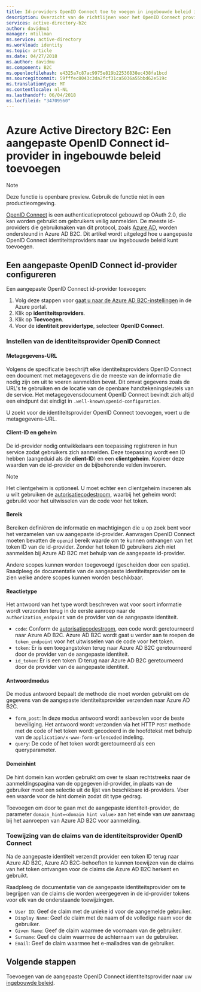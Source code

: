 ```yaml
---
title: Id-providers OpenID Connect toe te voegen in ingebouwde beleid in Azure Active Directory B2C | Microsoft Docs
description: Overzicht van de richtlijnen voor het OpenID Connect providers toevoegen in de ingebouwde beleidsregels in Azure AD B2C.
services: active-directory-b2c
author: davidmu1
manager: mtillman
ms.service: active-directory
ms.workload: identity
ms.topic: article
ms.date: 04/27/2018
ms.author: davidmu
ms.component: B2C
ms.openlocfilehash: e4325a7c87ac9975e819b22536838ec438fa1bcd
ms.sourcegitcommit: 59fffec8043c3da2fcf31ca5036a55bbd62e519c
ms.translationtype: MT
ms.contentlocale: nl-NL
ms.lasthandoff: 06/04/2018
ms.locfileid: "34709560"
---
```

# <a name="azure-active-directory-b2c-add-a-custom-openid-connect-identity-provider-in-built-in-policies"></a>Azure Active Directory B2C: Een aangepaste OpenID Connect id-provider in ingebouwde beleid toevoegen

>[!NOTE]
> Deze functie is openbare preview. Gebruik de functie niet in een productieomgeving.

[OpenID Connect](http://openid.net/specs/openid-connect-core-1_0.html) is een authenticatieprotocol gebouwd op OAuth 2.0, die kan worden gebruikt om gebruikers veilig aanmelden. De meeste id-providers die gebruikmaken van dit protocol, zoals [Azure AD](active-directory-b2c-setup-oidc-azure-active-directory.md), worden ondersteund in Azure AD B2C. Dit artikel wordt uitgelegd hoe u aangepaste OpenID Connect identiteitsproviders naar uw ingebouwde beleid kunt toevoegen.

## <a name="configuring-a-custom-openid-connect-identity-provider"></a>Een aangepaste OpenID Connect id-provider configureren

Een aangepaste OpenID Connect id-provider toevoegen:

1. Volg deze stappen voor [gaat u naar de Azure AD B2C-instellingen](active-directory-b2c-app-registration.md#navigate-to-b2c-settings) in de Azure portal.
1. Klik op **identiteitsproviders**.
1. Klik op **Toevoegen**.
1. Voor de **identiteit providertype**, selecteer **OpenID Connect**.

### <a name="setting-up-the-openid-connect-identity-provider"></a>Instellen van de identiteitsprovider OpenID Connect

#### <a name="metadata-url"></a>Metagegevens-URL

Volgens de specificatie beschrijft elke identiteitsproviders OpenID Connect een document met metagegevens die de meeste van de informatie die nodig zijn om uit te voeren aanmelden bevat. Dit omvat gegevens zoals de URL's te gebruiken en de locatie van de openbare handtekeningsleutels van de service. Het metagegevensdocument OpenID Connect bevindt zich altijd een eindpunt dat eindigt in `.well-known\openid-configuration`.

U zoekt voor de identiteitsprovider OpenID Connect toevoegen, voert u de metagegevens-URL.

#### <a name="client-id-and-secret"></a>Client-ID en geheim

De id-provider nodig ontwikkelaars een toepassing registreren in hun service zodat gebruikers zich aanmelden. Deze toepassing wordt een ID hebben (aangeduid als de **client-ID**) en een **clientgeheim**. Kopieer deze waarden van de id-provider en de bijbehorende velden invoeren.

> [!NOTE]
> Het clientgeheim is optioneel. U moet echter een clientgeheim invoeren als u wilt gebruiken de [autorisatiecodestroom](http://openid.net/specs/openid-connect-core-1_0.html#CodeFlowAuth), waarbij het geheim wordt gebruikt voor het uitwisselen van de code voor het token.

#### <a name="scope"></a>Bereik

Bereiken definiëren de informatie en machtigingen die u op zoek bent voor het verzamelen van uw aangepaste id-provider. Aanvragen OpenID Connect moeten bevatten de `openid` bereik waarde om te kunnen ontvangen van het token ID van de id-provider. Zonder het token ID gebruikers zich niet aanmelden bij Azure AD B2C met behulp van de aangepaste id-provider.

Andere scopes kunnen worden toegevoegd (gescheiden door een spatie). Raadpleeg de documentatie van de aangepaste identiteitsprovider om te zien welke andere scopes kunnen worden beschikbaar.

#### <a name="response-type"></a>Reactietype

Het antwoord van het type wordt beschreven wat voor soort informatie wordt verzonden terug in de eerste aanroep naar de `authorization_endpoint` van de provider van de aangepaste identiteit. 

* `code`: Conform de [autorisatiecodestroom](http://openid.net/specs/openid-connect-core-1_0.html#CodeFlowAuth), een code wordt geretourneerd naar Azure AD B2C. Azure AD B2C wordt gaat u verder aan te roepen de `token_endpoint` voor het uitwisselen van de code voor het token.
* `token`: Er is een toegangstoken terug naar Azure AD B2C geretourneerd door de provider van de aangepaste identiteit.
* `id_token`: Er is een token ID terug naar Azure AD B2C geretourneerd door de provider van de aangepaste identiteit.


#### <a name="response-mode"></a>Antwoordmodus

De modus antwoord bepaalt de methode die moet worden gebruikt om de gegevens van de aangepaste identiteitsprovider verzenden naar Azure AD B2C.

* `form_post`: In deze modus antwoord wordt aanbevolen voor de beste beveiliging. Het antwoord wordt verzonden via het HTTP `POST` methode met de code of het token wordt gecodeerd in de hoofdtekst met behulp van de `application/x-www-form-urlencoded` indeling.
* `query`: De code of het token wordt geretourneerd als een queryparameter.


#### <a name="domain-hint"></a>Domeinhint

De hint domein kan worden gebruikt om over te slaan rechtstreeks naar de aanmeldingspagina van de opgegeven id-provider, in plaats van de gebruiker moet een selectie uit de lijst van beschikbare id-providers. Voer een waarde voor de hint domein zodat dit type gedrag.

Toevoegen om door te gaan met de aangepaste identiteit-provider, de parameter `domain_hint=<domain hint value>` aan het einde van uw aanvraag bij het aanroepen van Azure AD B2C voor aanmelding.


### <a name="mapping-the-claims-from-the-openid-connect-identity-provider"></a>Toewijzing van de claims van de identiteitsprovider OpenID Connect

Na de aangepaste identiteit verzendt provider een token ID terug naar Azure AD B2C, Azure AD B2C-behoeften te kunnen toewijzen van de claims van het token ontvangen voor de claims die Azure AD B2C herkent en gebruikt. 

Raadpleeg de documentatie van de aangepaste identiteitsprovider om te begrijpen van de claims die worden weergegeven in de id-provider tokens voor elk van de onderstaande toewijzingen.

* `User ID`: Geef de claim met de unieke id voor de aangemelde gebruiker.
* `Display Name`: Geef de claim met de naam of de volledige naam voor de gebruiker.
* `Given Name`: Geef de claim waarmee de voornaam van de gebruiker.
* `Surname`: Geef de claim waarmee de achternaam van de gebruiker.
* `Email`: Geef de claim waarmee het e-mailadres van de gebruiker.

## <a name="next-steps"></a>Volgende stappen

Toevoegen van de aangepaste OpenID Connect identiteitsprovider naar uw [ingebouwde beleid](active-directory-b2c-reference-policies.md).
